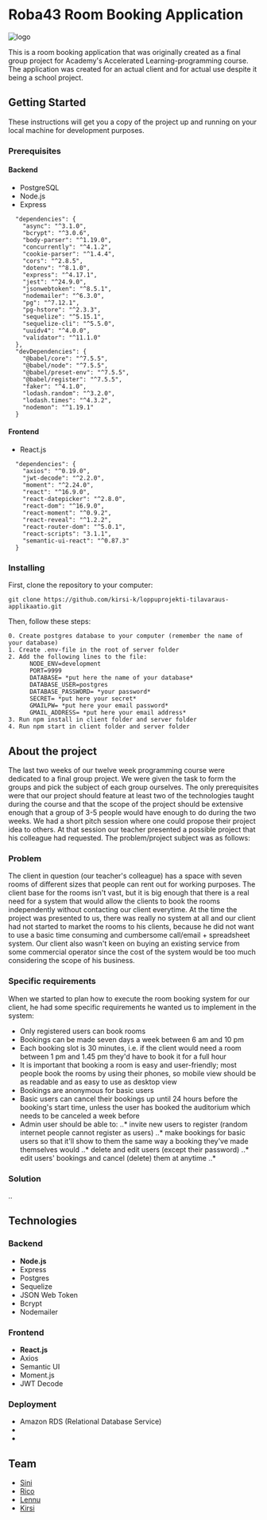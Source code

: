 # Roba43 Room Booking Application
![logo](https://github.com/kirsi-k/loppuprojekti-tilavaraus-applikaatio/blob/master/client/public/logo3.png)

This is a room booking application that was originally created as a final group project for Academy's Accelerated Learning-programming course. The application was created for an actual client and for actual use despite it being a school project.
## Getting Started
These instructions will get you a copy of the project up and running on your local machine for development purposes.
### Prerequisites
#### Backend
* PostgreSQL
* Node.js
* Express
```
  "dependencies": {
    "async": "^3.1.0",
    "bcrypt": "^3.0.6",
    "body-parser": "^1.19.0",
    "concurrently": "^4.1.2",
    "cookie-parser": "^1.4.4",
    "cors": "^2.8.5",
    "dotenv": "^8.1.0",
    "express": "^4.17.1",
    "jest": "^24.9.0",
    "jsonwebtoken": "^8.5.1",
    "nodemailer": "^6.3.0",
    "pg": "^7.12.1",
    "pg-hstore": "^2.3.3",
    "sequelize": "^5.15.1",
    "sequelize-cli": "^5.5.0",
    "uuidv4": "^4.0.0",
    "validator": "^11.1.0"
  },
  "devDependencies": {
    "@babel/core": "^7.5.5",
    "@babel/node": "^7.5.5",
    "@babel/preset-env": "^7.5.5",
    "@babel/register": "^7.5.5",
    "faker": "^4.1.0",
    "lodash.random": "^3.2.0",
    "lodash.times": "^4.3.2",
    "nodemon": "^1.19.1"
  }
```
#### Frontend
* React.js
```
  "dependencies": {
    "axios": "^0.19.0",
    "jwt-decode": "^2.2.0",
    "moment": "^2.24.0",
    "react": "^16.9.0",
    "react-datepicker": "^2.8.0",
    "react-dom": "^16.9.0",
    "react-moment": "^0.9.2",
    "react-reveal": "^1.2.2",
    "react-router-dom": "^5.0.1",
    "react-scripts": "3.1.1",
    "semantic-ui-react": "^0.87.3"
  }
```
### Installing
First, clone the repository to your computer:
```
git clone https://github.com/kirsi-k/loppuprojekti-tilavaraus-applikaatio.git
```
Then, follow these steps:
```
0. Create postgres database to your computer (remember the name of your database)
1. Create .env-file in the root of server folder
2. Add the following lines to the file:
      NODE_ENV=development
      PORT=9999
      DATABASE= *put here the name of your database*
      DATABASE_USER=postgres
      DATABASE_PASSWORD= *your password*
      SECRET= *put here your secret*
      GMAILPW= *put here your email password*
      GMAIL_ADDRESS= *put here your email address*
3. Run npm install in client folder and server folder
4. Run npm start in client folder and server folder
```
## About the project
The last two weeks of our twelve week programming course were dedicated to a final group project. We were given the task to form the groups and pick the subject of each group ourselves. The only prerequisites were that our project should feature at least two of the technologies taught during the course and that the scope of the project should be extensive enough that a group of 3-5 people would have enough to do during the two weeks. We had a short pitch session where one could propose their project idea to others. At that session our teacher presented a possible project that his colleague had requested. The problem/project subject was as follows:
### Problem
The client in question (our teacher's colleague) has a space with seven rooms of different sizes that people can rent out for working purposes. The client base for the rooms isn't vast, but it is big enough that there is a real need for a system that would allow the clients to book the rooms independently without contacting our client everytime. At the time the project was presented to us, there was really no system at all and our client had not started to market the rooms to his clients, because he did not want to use a basic time consuming and cumbersome call/email + spreadsheet system. Our client also wasn't keen on buying an existing service from some commercial operator since the cost of the system would be too much considering the scope of his business.
### Specific requirements
When we started to plan how to execute the room booking system for our client, he had some specific requirements he wanted us to implement in the system:
* Only registered users can book rooms
* Bookings can be made seven days a week between 6 am and 10 pm
* Each booking slot is 30 minutes, i.e. if the client would need a room between 1 pm and 1.45 pm they'd have to book it for a full hour
* It is important that booking a room is easy and user-friendly; most people book the rooms by using their phones, so mobile view should be as readable and as easy to use as desktop view
* Bookings are anonymous for basic users
* Basic users can cancel their bookings up until 24 hours before the booking's start time, unless the user has booked the auditorium which needs to be canceled a week before
* Admin user should be able to:
..* invite new users to register (random internet people cannot register as users)
..* make bookings for basic users so that it'll show to them the same way a booking they've made themselves would
..* delete and edit users (except their password)
..* edit users' bookings and cancel (delete) them at anytime
..* 

### Solution
..
## Technologies
### Backend
* __Node.js__
* Express
* Postgres
* Sequelize
* JSON Web Token
* Bcrypt
* Nodemailer
### Frontend
* __React.js__
* Axios
* Semantic UI
* Moment.js
* JWT Decode
### Deployment
* Amazon RDS (Relational Database Service)
*
*
## Team
* [Sini](https://github.com/siniv)
* [Rico](https://github.com/pircklr1)
* [Lennu](https://github.com/lmetsaranta)
* [Kirsi](https://github.com/kirsi-k)


